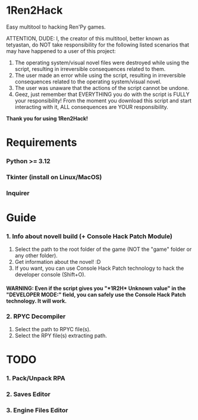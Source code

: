 # 1Ren2Hack
 Easy multitool to hacking Ren'Py games.

ATTENTION, DUDE: I, the creator of this multitool, better known as tetyastan, do NOT take responsibility for the following listed scenarios that may have happened to a user of this project:

1. The operating system/visual novel files were destroyed while using the script, resulting in irreversible consequences related to them.
2. The user made an error while using the script, resulting in irreversible consequences related to the operating system/visual novel.
3. The user was unaware that the actions of the script cannot be undone.
4. Geez, just remember that EVERYTHING you do with the script is FULLY your responsibility! From the moment you download this script and start interacting with it, ALL consequences are YOUR responsibility.

**Thank you for using 1Ren2Hack!**

# Requirements

   ### Python >= 3.12
   ### Tkinter (install on Linux/MacOS)
   ### Inquirer

# Guide

### 1. Info about novell build (+ Console Hack Patch Module)

   1. Select the path to the root folder of the game (NOT the "game" folder or any other folder).
   2. Get information about the novel! :D
   3. If you want, you can use Console Hack Patch technology to hack the developer console (Shift+O).

   #### WARNING: Even if the script gives you "\*1R2H\* Unknown value" in the "DEVELOPER MODE:" field, you can safely use the Console Hack Patch technology. It will work.

### 2. RPYC Decompiler

   1. Select the path to RPYC file(s).
   2. Select the RPY file(s) extracting path.

# TODO

### 1. Pack/Unpack RPA
### 2. Saves Editor
### 3. Engine Files Editor

